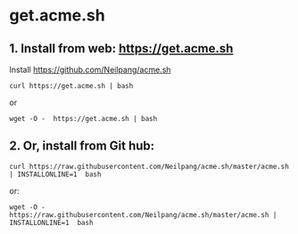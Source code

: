 # get.acme.sh

## 1. Install from web: https://get.acme.sh

Install https://github.com/Neilpang/acme.sh

```
curl https://get.acme.sh | bash

```

or

```
wget -O -  https://get.acme.sh | bash
```

## 2. Or, install from Git hub:

```
curl https://raw.githubusercontent.com/Neilpang/acme.sh/master/acme.sh | INSTALLONLINE=1  bash
```

or:
```
wget -O -  https://raw.githubusercontent.com/Neilpang/acme.sh/master/acme.sh | INSTALLONLINE=1  bash
```
